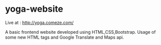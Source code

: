 # yoga-website
Live at :
http://yoga.comeze.com/

A basic frontend website developed using HTML,CSS,Bootstrap.
Usage of some new HTML tags and Google Translate and Maps api.
